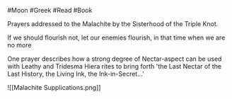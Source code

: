 #Moon #Greek #Read #Book 

Prayers addressed to the Malachite by the Sisterhood of the Triple Knot.

If we should flourish not, let our enemies flourish, in that time when we are no more

One prayer describes how a strong degree of Nectar-aspect can be used with Leathy and Tridesma Hiera rites to bring forth 'the Last Nectar of the Last History, the Living Ink, the Ink-in-Secret…'

![[Malachite Supplications.png]]